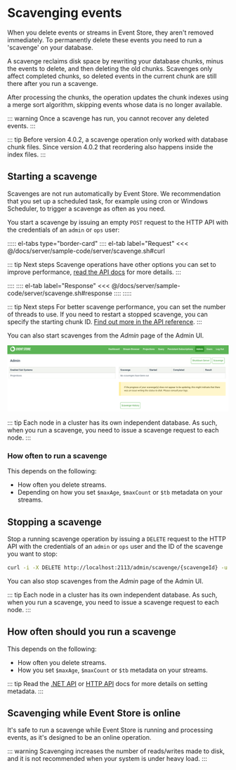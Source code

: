 # Scavenging events

When you delete events or streams in Event Store, they aren't removed immediately. To permanently delete these events you need to run a 'scavenge' on your database.

A scavenge reclaims disk space by rewriting your database chunks, minus the events to delete, and then deleting the old chunks. Scavenges only affect completed chunks, so deleted events in the current chunk are still there after you run a scavenge.

After processing the chunks, the operation updates the chunk indexes using a merge sort algorithm, skipping events whose data is no longer available.

::: warning
Once a scavenge has run, you cannot recover any deleted events.
:::

::: tip
Before version 4.0.2, a scavenge operation only worked with database chunk files. Since version 4.0.2 that reordering also happens inside the index files.
:::

## Starting a scavenge

Scavenges are not run automatically by Event Store. We recommendation that you set up a scheduled task, for example using cron or Windows Scheduler, to trigger a scavenge as often as you need.

You start a scavenge by issuing an empty `POST` request to the HTTP API with the credentials of an `admin` or `ops` user:

::::: el-tabs type="border-card"
:::: el-tab label="Request"
<<< @/docs/server/sample-code/server/scavenge.sh#curl

::: tip Next steps
Scavenge operations have other options you can set to improve performance, [read the API docs](xref:eventstore.com%2FHTTP%20API%2F5.0.4%2FScavenge%20a%20node) for more details.
:::

::::
:::: el-tab label="Response"
<<< @/docs/server/sample-code/server/scavenge.sh#response
::::
:::::

::: tip Next steps
For better scavenge performance, you can set the number of threads to use. If you need to restart a stopped scavenge, you can specify the starting chunk ID. [Find out more in the API reference](xref:eventstore.com%2FHTTP%20API%2F5.0.4%2FScavenge%20a%20node).
:::

You can also start scavenges from the _Admin_ page of the Admin UI.

![Start a scavenge in the Admin UI](../images/admin-scavenge.png)

::: tip
Each node in a cluster has its own independent database. As such, when you run a scavenge, you need to issue a scavenge request to each node.
:::

### How often to run a scavenge

This depends on the following:

-   How often you delete streams.
-   Depending on how you set `$maxAge`, `$maxCount` or `$tb` metadata on your streams.

## Stopping a scavenge

Stop a running scavenge operation by issuing a `DELETE` request to the HTTP API with the credentials of an `admin` or `ops` user and the ID of the scavenge you want to stop:

```bash
curl -i -X DELETE http://localhost:2113/admin/scavenge/{scavengeId} -u "admin:changeit"
```

You can also stop scavenges from the _Admin_ page of the Admin UI.

::: tip
Each node in a cluster has its own independent database. As such, when you run a scavenge, you need to issue a scavenge request to each node.
:::

## How often should you run a scavenge

This depends on the following:

-   How often you delete streams.
-   How you set `$maxAge`, `$maxCount` or `$tb` metadata on your streams.

::: tip
Read the [.NET API](/docs/clients/dotnet/5.0.8/stream-metadata.md) or [HTTP API](stream-metadata.md) docs for more details on setting metadata.
:::

## Scavenging while Event Store is online

It's safe to run a scavenge while Event Store is running and processing events, as it's designed to be an online operation.

::: warning
Scavenging increases the number of reads/writes made to disk, and it is not recommended when your system is under heavy load.
:::
